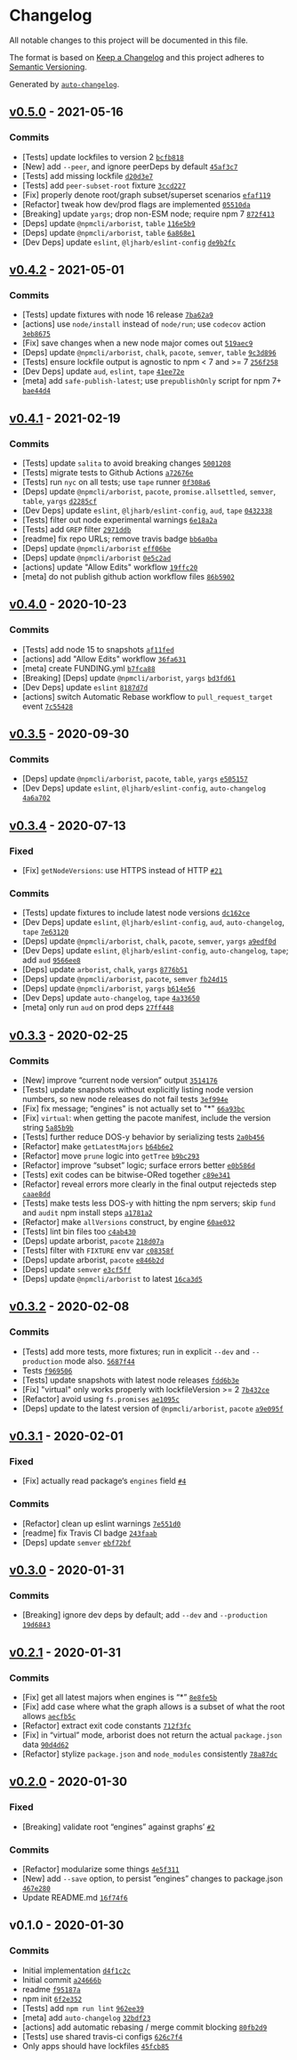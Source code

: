 # Changelog

All notable changes to this project will be documented in this file.

The format is based on [Keep a Changelog](https://keepachangelog.com/en/1.0.0/)
and this project adheres to [Semantic Versioning](https://semver.org/spec/v2.0.0.html).

Generated by [`auto-changelog`](https://github.com/CookPete/auto-changelog).

## [v0.5.0](https://github.com/ljharb/ls-engines/compare/v0.4.2...v0.5.0) - 2021-05-16

### Commits

- [Tests] update lockfiles to version 2 [`bcfb818`](https://github.com/ljharb/ls-engines/commit/bcfb818abb9ca0777e5afa30028e84c085ff3cb3)
- [New] add `--peer`, and ignore peerDeps by default [`45af3c7`](https://github.com/ljharb/ls-engines/commit/45af3c73132221489ba2a7d590ccc9dd225f0cd1)
- [Tests] add missing lockfile [`d20d3e7`](https://github.com/ljharb/ls-engines/commit/d20d3e7ce5b399a099aaf4a7550a68c83dfea058)
- [Tests] add `peer-subset-root` fixture [`3ccd227`](https://github.com/ljharb/ls-engines/commit/3ccd2271428b224e50f77fe20225e99afdd2ab93)
- [Fix] properly denote root/graph subset/superset scenarios [`efaf119`](https://github.com/ljharb/ls-engines/commit/efaf119f4df345a56851809bc73bbcd03136bda7)
- [Refactor] tweak how dev/prod flags are implemented [`05510da`](https://github.com/ljharb/ls-engines/commit/05510daab28a55f4103ee86b32529ddcd0b0b53f)
- [Breaking] update `yargs`; drop non-ESM node; require npm 7 [`872f413`](https://github.com/ljharb/ls-engines/commit/872f41356344a897ba94806e290f8333b17aa650)
- [Deps] update `@npmcli/arborist`, `table` [`116e5b9`](https://github.com/ljharb/ls-engines/commit/116e5b93bc5364ef178ab260491d69bc1a93c394)
- [Deps] update `@npmcli/arborist`, `table` [`6a868e1`](https://github.com/ljharb/ls-engines/commit/6a868e1a6091d45897c5976fd220ad96e665caea)
- [Dev Deps] update `eslint`, `@ljharb/eslint-config` [`de9b2fc`](https://github.com/ljharb/ls-engines/commit/de9b2fcf9e906445057d2e132a16511ae93329dc)

## [v0.4.2](https://github.com/ljharb/ls-engines/compare/v0.4.1...v0.4.2) - 2021-05-01

### Commits

- [Tests] update fixtures with node 16 release [`7ba62a9`](https://github.com/ljharb/ls-engines/commit/7ba62a95d3c91d46650436ad63058a76a61cd186)
- [actions] use `node/install` instead of `node/run`; use `codecov` action [`3eb8675`](https://github.com/ljharb/ls-engines/commit/3eb8675625ba4d6d32b24c159949d11aa17f7f86)
- [Fix] save changes when a new node major comes out [`519aec9`](https://github.com/ljharb/ls-engines/commit/519aec98b9feef0a36480b592d65057d6169cc91)
- [Deps] update `@npmcli/arborist`, `chalk`, `pacote`, `semver`, `table` [`9c3d896`](https://github.com/ljharb/ls-engines/commit/9c3d896ee7c1b28c65be29e88619e24d5df4dac6)
- [Tests] ensure lockfile output is agnostic to npm &lt; 7 and &gt;= 7 [`256f258`](https://github.com/ljharb/ls-engines/commit/256f258755aa750bad684de82efbb25eca08c5d9)
- [Dev Deps] update `aud`, `eslint`, `tape` [`41ee72e`](https://github.com/ljharb/ls-engines/commit/41ee72ef9b6eacc7911ae8fda5e9d313ce24923e)
- [meta] add `safe-publish-latest`; use `prepublishOnly` script for npm 7+ [`bae44d4`](https://github.com/ljharb/ls-engines/commit/bae44d45d1564601ebbcbdefd5e2bd600e7dd31f)

## [v0.4.1](https://github.com/ljharb/ls-engines/compare/v0.4.0...v0.4.1) - 2021-02-19

### Commits

- [Tests] update `salita` to avoid breaking changes [`5001208`](https://github.com/ljharb/ls-engines/commit/5001208a97e10845fcdbfc692883e9d77a17efd3)
- [Tests] migrate tests to Github Actions [`a72676e`](https://github.com/ljharb/ls-engines/commit/a72676e3b53dfc6d106a306459eb85b91e436ccf)
- [Tests] run `nyc` on all tests; use `tape` runner [`0f308a6`](https://github.com/ljharb/ls-engines/commit/0f308a6be49684323cf8b97266c8435106ced59d)
- [Deps] update `@npmcli/arborist`, `pacote`, `promise.allsettled`, `semver`, `table`, `yargs` [`d2285cf`](https://github.com/ljharb/ls-engines/commit/d2285cfb907b8b21c5a732d81e5420000ffc0797)
- [Dev Deps] update `eslint`, `@ljharb/eslint-config`, `aud`, `tape` [`0432338`](https://github.com/ljharb/ls-engines/commit/04323380673cbd293bdbc43b9279205c776df893)
- [Tests] filter out node experimental warnings [`6e18a2a`](https://github.com/ljharb/ls-engines/commit/6e18a2aaf6b323c23734a945b1288c9e25840b02)
- [Tests] add `GREP` filter [`2971ddb`](https://github.com/ljharb/ls-engines/commit/2971ddb3d56425a7ac7f3560522f10967e5df6d8)
- [readme] fix repo URLs; remove travis badge [`bb6a0ba`](https://github.com/ljharb/ls-engines/commit/bb6a0ba6c938c31aafe672bac2e768bfdb98d19b)
- [Deps] update `@npmcli/arborist` [`eff06be`](https://github.com/ljharb/ls-engines/commit/eff06be1bb444cea891cce278e167d78a1001cb0)
- [Deps] update `@npmcli/arborist` [`0e5c2ad`](https://github.com/ljharb/ls-engines/commit/0e5c2adbd24d28ac06b4363325748d398593bf1b)
- [actions] update "Allow Edits" workflow [`19ffc20`](https://github.com/ljharb/ls-engines/commit/19ffc20054fe1b9d3535287f068bbdaa61f795fd)
- [meta] do not publish github action workflow files [`86b5902`](https://github.com/ljharb/ls-engines/commit/86b5902787b02a71b6d272de64cc128af6631f25)

## [v0.4.0](https://github.com/ljharb/ls-engines/compare/v0.3.5...v0.4.0) - 2020-10-23

### Commits

- [Tests] add node 15 to snapshots [`af11fed`](https://github.com/ljharb/ls-engines/commit/af11feddc57a14f8b718df65bfcc59a71476c948)
- [actions] add "Allow Edits" workflow [`36fa631`](https://github.com/ljharb/ls-engines/commit/36fa631f83ac7017c66f070dad0d267d1dea854a)
- [meta] create FUNDING.yml [`b7fca88`](https://github.com/ljharb/ls-engines/commit/b7fca8825d4fd2ec81bd074e0ac0cba160f27852)
- [Breaking] [Deps] update `@npmcli/arborist`, `yargs` [`bd3fd61`](https://github.com/ljharb/ls-engines/commit/bd3fd617ab65d8964bd3c7d2f250ca8049873dec)
- [Dev Deps] update `eslint` [`8187d7d`](https://github.com/ljharb/ls-engines/commit/8187d7d0cd04bfafcedb1d8f8caa96017b20f58c)
- [actions] switch Automatic Rebase workflow to `pull_request_target` event [`7c55428`](https://github.com/ljharb/ls-engines/commit/7c5542856c6d714e0e694126ad168b04cb568b5f)

## [v0.3.5](https://github.com/ljharb/ls-engines/compare/v0.3.4...v0.3.5) - 2020-09-30

### Commits

- [Deps] update `@npmcli/arborist`, `pacote`, `table`, `yargs` [`e505157`](https://github.com/ljharb/ls-engines/commit/e505157704619a997c47584845bd8496d743def9)
- [Dev Deps] update `eslint`, `@ljharb/eslint-config`, `auto-changelog` [`4a6a702`](https://github.com/ljharb/ls-engines/commit/4a6a702f7499a88c3c5dd419231b5aa4cb6925e9)

## [v0.3.4](https://github.com/ljharb/ls-engines/compare/v0.3.3...v0.3.4) - 2020-07-13

### Fixed

- [Fix] `getNodeVersions`: use HTTPS instead of HTTP [`#21`](https://github.com/ljharb/ls-engines/issues/21)

### Commits

- [Tests] update fixtures to include latest node versions [`dc162ce`](https://github.com/ljharb/ls-engines/commit/dc162ce98771b842eac6b981eed77e365b9a633a)
- [Dev Deps] update `eslint`, `@ljharb/eslint-config`, `aud`, `auto-changelog`, `tape` [`7e63120`](https://github.com/ljharb/ls-engines/commit/7e631202961b74999e1861cbc9860d1f411dd6a8)
- [Deps] update `@npmcli/arborist`, `chalk`, `pacote`, `semver`, `yargs` [`a9edf0d`](https://github.com/ljharb/ls-engines/commit/a9edf0df2f64bff883034f303fe4cc816633ab05)
- [Dev Deps] update `eslint`, `@ljharb/eslint-config`, `auto-changelog`, `tape`; add `aud` [`9566ee8`](https://github.com/ljharb/ls-engines/commit/9566ee802af7103f572466966c093331452a2b40)
- [Deps] update `arborist`, `chalk`, `yargs` [`8776b51`](https://github.com/ljharb/ls-engines/commit/8776b51b7aaf432cbc63f482fd5f7d22dd50ef25)
- [Deps] update `@npmcli/arborist`, `pacote`, `semver` [`fb24d15`](https://github.com/ljharb/ls-engines/commit/fb24d15d9ab2655b32628e33e18b4e0030390f87)
- [Deps] update `@npmcli/arborist`, `yargs` [`b614e56`](https://github.com/ljharb/ls-engines/commit/b614e56007694b3f2e5abb179db364af216737c6)
- [Dev Deps] update `auto-changelog`, `tape` [`4a33650`](https://github.com/ljharb/ls-engines/commit/4a33650cc7861de134c082bbac05f9362e88bf0c)
- [meta] only run `aud` on prod deps [`27ff448`](https://github.com/ljharb/ls-engines/commit/27ff448c6c593569d6220bb7f4a584f5f59d82ae)

## [v0.3.3](https://github.com/ljharb/ls-engines/compare/v0.3.2...v0.3.3) - 2020-02-25

### Commits

- [New] improve “current node version” output [`3514176`](https://github.com/ljharb/ls-engines/commit/3514176b29635c0a57c0ffc4e7d6e0117e820c05)
- [Tests] update snapshots without explicitly listing node version numbers, so new node releases do not fail tests [`3ef994e`](https://github.com/ljharb/ls-engines/commit/3ef994ef101adb49829a1a8966513a3105a37948)
- [Fix] fix message; “engines" is not actually set to "*" [`66a93bc`](https://github.com/ljharb/ls-engines/commit/66a93bc4c10e4a380fc256aa09ad64b86263f43f)
- [Fix] `virtual`: when getting the pacote manifest, include the version string [`5a85b9b`](https://github.com/ljharb/ls-engines/commit/5a85b9b5ef639fda8cad101c6fbb969aceb2fc3d)
- [Tests] further reduce DOS-y behavior by serializing tests [`2a0b456`](https://github.com/ljharb/ls-engines/commit/2a0b456d3c7960f20e974fd373cfc46dcc8baffb)
- [Refactor] make `getLatestMajors` [`b64b6e2`](https://github.com/ljharb/ls-engines/commit/b64b6e2d1aa4a9dc34ba63190e1fc6a7d3c02058)
- [Refactor] move `prune` logic into `getTree` [`b9bc293`](https://github.com/ljharb/ls-engines/commit/b9bc293add1809772cfb8429babe0c368158f35e)
- [Refactor] improve “subset” logic; surface errors better [`e0b586d`](https://github.com/ljharb/ls-engines/commit/e0b586d42d06893704dc2efa38e9324608c2ea9e)
- [Tests] exit codes can be bitwise-ORed together [`c89e341`](https://github.com/ljharb/ls-engines/commit/c89e341e02505aabfb44d52d857aec2773f006bf)
- [Refactor] reveal errors more clearly in the final output rejecteds step [`caae8dd`](https://github.com/ljharb/ls-engines/commit/caae8dd4cd12f450c3e4e56c8c3138f30d2d189f)
- [Tests] make tests less DOS-y with hitting the npm servers; skip `fund` and `audit` npm install steps [`a1781a2`](https://github.com/ljharb/ls-engines/commit/a1781a2794d5908b6c33ec56eef74946bc091e4d)
- [Refactor] make `allVersions` construct, by engine [`60ae032`](https://github.com/ljharb/ls-engines/commit/60ae0328cbf396084ad8de092e4a53d3c61fd270)
- [Tests] lint bin files too [`c4ab430`](https://github.com/ljharb/ls-engines/commit/c4ab4307f106a0aad567afeb623caf48e385de7d)
- [Deps] update arborist, `pacote` [`218d07a`](https://github.com/ljharb/ls-engines/commit/218d07a5b35e2f459041586fb1a822ae16c3b2cf)
- [Tests] filter with `FIXTURE` env var [`c08358f`](https://github.com/ljharb/ls-engines/commit/c08358f40cd704085881a4e0f57620d641b9ea5a)
- [Deps] update arborist, `pacote` [`e846b2d`](https://github.com/ljharb/ls-engines/commit/e846b2d84f35ab17a9a8421af92d52ebcb70a1a9)
- [Deps] update `semver` [`e3cf5ff`](https://github.com/ljharb/ls-engines/commit/e3cf5ff61069e5ed074e19cb7057ebe17476af57)
- [Deps] update `@npmcli/arborist` to latest [`16ca3d5`](https://github.com/ljharb/ls-engines/commit/16ca3d52163b2f4562611619e7af1ff7c033e07e)

## [v0.3.2](https://github.com/ljharb/ls-engines/compare/v0.3.1...v0.3.2) - 2020-02-08

### Commits

- [Tests] add more tests, more fixtures; run in explicit `--dev` and `--production` mode also. [`5687f44`](https://github.com/ljharb/ls-engines/commit/5687f44e82ae301c1281968015bb92092eba19f7)
- Tests [`f969506`](https://github.com/ljharb/ls-engines/commit/f9695066d6e56523ee7888c8b94dd31dfe82415f)
- [Tests] update snapshots with latest node releases [`fdd6b3e`](https://github.com/ljharb/ls-engines/commit/fdd6b3e06780a6e276a0f6d1c70b99b3fda049fa)
- [Fix] "virtual" only works properly with lockfileVersion &gt;= 2 [`7b432ce`](https://github.com/ljharb/ls-engines/commit/7b432ce9c908b0612e5b90052fb3c8d2daac5f0c)
- [Refactor] avoid using `fs.promises` [`ae1095c`](https://github.com/ljharb/ls-engines/commit/ae1095c8497b68a445ea95c7b1bfb259aea9cac8)
- [Deps] update to the latest version of `@npmcli/arborist`, `pacote` [`a9e095f`](https://github.com/ljharb/ls-engines/commit/a9e095fcf8ffa95db330f533cd237fd4f0aa4c07)

## [v0.3.1](https://github.com/ljharb/ls-engines/compare/v0.3.0...v0.3.1) - 2020-02-01

### Fixed

- [Fix] actually read package‘s `engines` field [`#4`](https://github.com/ljharb/ls-engines/issues/4)

### Commits

- [Refactor] clean up eslint warnings [`7e551d0`](https://github.com/ljharb/ls-engines/commit/7e551d0157c553021bc0f08e03d4b2a0141da649)
- [readme] fix Travis CI badge [`243faab`](https://github.com/ljharb/ls-engines/commit/243faabc84f05a659fe0623c95a44fffa4e04f05)
- [Deps] update `semver` [`ebf72bf`](https://github.com/ljharb/ls-engines/commit/ebf72bfb350eecc4cb6d8c02c8db73c656ee5196)

## [v0.3.0](https://github.com/ljharb/ls-engines/compare/v0.2.1...v0.3.0) - 2020-01-31

### Commits

- [Breaking] ignore dev deps by default; add `--dev` and `--production` [`19d6843`](https://github.com/ljharb/ls-engines/commit/19d6843270c39cbac840776710b150ba39bdd3f4)

## [v0.2.1](https://github.com/ljharb/ls-engines/compare/v0.2.0...v0.2.1) - 2020-01-31

### Commits

- [Fix] get all latest majors when engines is “*” [`8e8fe5b`](https://github.com/ljharb/ls-engines/commit/8e8fe5b3dff9bee7910a496244a6e2e006d6307b)
- [Fix] add case where what the graph allows is a subset of what the root allows [`aecfb5c`](https://github.com/ljharb/ls-engines/commit/aecfb5ca12984e651980921ac90e88e682e84cf9)
- [Refactor] extract exit code constants [`712f3fc`](https://github.com/ljharb/ls-engines/commit/712f3fcf4c787b6b483c8b899475971ac90adc7b)
- [Fix] in “virtual” mode, arborist does not return the actual `package.json` data [`90d4d62`](https://github.com/ljharb/ls-engines/commit/90d4d62711e2870ce9e0576a7f206d8b1318fbc5)
- [Refactor] stylize `package.json` and `node_modules` consistently [`78a87dc`](https://github.com/ljharb/ls-engines/commit/78a87dc80161a571de0904e4e48400abf17013bf)

## [v0.2.0](https://github.com/ljharb/ls-engines/compare/v0.1.0...v0.2.0) - 2020-01-30

### Fixed

- [Breaking] validate root “engines” against graphs’ [`#2`](https://github.com/ljharb/ls-engines/issues/2)

### Commits

- [Refactor] modularize some things [`4e5f311`](https://github.com/ljharb/ls-engines/commit/4e5f311c243cfd383de70652883a918e813ba028)
- [New] add `--save` option, to persist ”engines” changes to package.json [`467e280`](https://github.com/ljharb/ls-engines/commit/467e280585d7493a4765be8273b97e783f06e216)
- Update README.md [`16f74f6`](https://github.com/ljharb/ls-engines/commit/16f74f6e26d86279a6291b416ba85912c728f1df)

## v0.1.0 - 2020-01-30

### Commits

- Initial implementation [`d4f1c2c`](https://github.com/ljharb/ls-engines/commit/d4f1c2c7aeabeeba1440fe3991779eb1b0e40726)
- Initial commit [`a24666b`](https://github.com/ljharb/ls-engines/commit/a24666b49218f2c006d4b8a848eacff9e352987d)
- readme [`f95187a`](https://github.com/ljharb/ls-engines/commit/f95187a57da93b7d26b2909143631aef662c1b9a)
- npm init [`6f2e352`](https://github.com/ljharb/ls-engines/commit/6f2e35299fa17fc6f7d8cd91d48994995be82208)
- [Tests] add `npm run lint` [`962ee39`](https://github.com/ljharb/ls-engines/commit/962ee39f147ee84ab0f5595bda7e2bb1c7e47f82)
- [meta] add `auto-changelog` [`32bdf23`](https://github.com/ljharb/ls-engines/commit/32bdf23847ed05b69a2fe3dbfd298500fbf2e662)
- [actions] add automatic rebasing / merge commit blocking [`80fb2d9`](https://github.com/ljharb/ls-engines/commit/80fb2d93bbb363966dee79463081ad6f2cdd9889)
- [Tests] use shared travis-ci configs [`626c7f4`](https://github.com/ljharb/ls-engines/commit/626c7f4096e79f211b8052a682d56ca4684c4408)
- Only apps should have lockfiles [`45fcb85`](https://github.com/ljharb/ls-engines/commit/45fcb85189a3e216615889e0ccc9249c5aa8fcfc)
